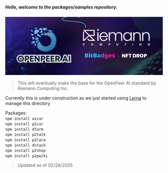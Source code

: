 ##### Hello, welcome to the packages/samples repository.  
[![OpenAI_Banner](https://raw.githubusercontent.com/Mentors4EDU/Images/refs/heads/master/D-1.jpg)](https://bitbadges.io/collections/32)

> This will eventually make the base for the OpenPeer AI standard by Riemann Computing Inc.

Currently this is under construction as we just started using [Lerna](https://lerna.js.org/) to manage this directory  

Packages:  
`npm install aicar`  
`npm install p2car`  
`npm install dfarm`  
`npm install p2talk`  
`npm install p2lara`  
`npm install dstack`  
`npm install p2shop`  
`npm install p2pwiki`  
> Updated as of 02/28/2025
